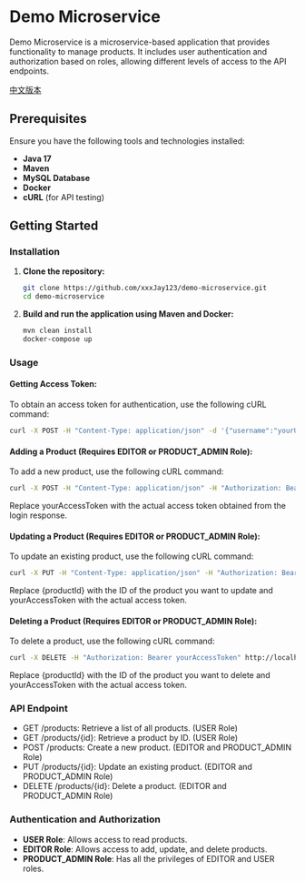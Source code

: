 # Demo Microservice

Demo Microservice is a microservice-based application that provides functionality to manage products. It includes user authentication and authorization based on roles, allowing different levels of access to the API endpoints.

[中文版本](README_zh.md)
## Prerequisites

Ensure you have the following tools and technologies installed:

- **Java 17**
- **Maven**
- **MySQL Database**
- **Docker**
- **cURL** (for API testing)

## Getting Started

### Installation

1. **Clone the repository:**

    ```sh
    git clone https://github.com/xxxJay123/demo-microservice.git
    cd demo-microservice
    ```

2. **Build and run the application using Maven and Docker:**

    ```sh
    mvn clean install
    docker-compose up
    ```

### Usage

#### **Getting Access Token:**

To obtain an access token for authentication, use the following cURL command:

```bash
curl -X POST -H "Content-Type: application/json" -d '{"username":"yourUsername","password":"yourPassword"}' http://localhost:8080/auth/login
```

#### **Adding a Product (Requires EDITOR or PRODUCT_ADMIN Role):**
To add a new product, use the following cURL command:
```bash
curl -X POST -H "Content-Type: application/json" -H "Authorization: Bearer yourAccessToken" -d '{"name":"New Product","description":"Product Description"}' http://localhost:8080/products
```
Replace yourAccessToken with the actual access token obtained from the login response.

#### **Updating a Product (Requires EDITOR or PRODUCT_ADMIN Role):**
To update an existing product, use the following cURL command:
```bash
curl -X PUT -H "Content-Type: application/json" -H "Authorization: Bearer yourAccessToken" -d '{"name":"Updated Product","description":"Updated Description"}' http://localhost:8080/products/{productId}
```
Replace {productId} with the ID of the product you want to update and yourAccessToken with the actual access token.

#### **Deleting a Product (Requires EDITOR or PRODUCT_ADMIN Role):**
To delete a product, use the following cURL command:
```bash
curl -X DELETE -H "Authorization: Bearer yourAccessToken" http://localhost:8080/products/{productId}
```
Replace {productId} with the ID of the product you want to delete and yourAccessToken with the actual access token.

### API Endpoint
- GET /products: Retrieve a list of all products. (USER Role)
- GET /products/{id}: Retrieve a product by ID. (USER Role)
- POST /products: Create a new product. (EDITOR and PRODUCT_ADMIN Role)
- PUT /products/{id}: Update an existing product. (EDITOR and PRODUCT_ADMIN Role)
- DELETE /products/{id}: Delete a product. (EDITOR and PRODUCT_ADMIN Role)

### Authentication and Authorization
- **USER Role**: Allows access to read products.
- **EDITOR Role**: Allows access to add, update, and delete products.
- **PRODUCT_ADMIN Role**: Has all the privileges of EDITOR and USER roles.
